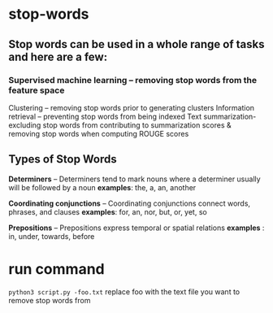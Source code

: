 # stop-words 

## Stop words can be used in a whole range of tasks and here are a few: 

### Supervised machine learning – removing stop words from the feature space 
Clustering – removing stop words prior to generating clusters
Information retrieval – preventing stop words from being indexed
Text summarization- excluding stop words from contributing to summarization scores & removing stop words when computing ROUGE scores

## Types of Stop Words ##
**Determiners** – Determiners tend to mark nouns where a determiner usually will be followed by a noun
**examples**: the, a, an, another

**Coordinating conjunctions** – Coordinating conjunctions connect words, phrases, and clauses
**examples**: for, an, nor, but, or, yet, so

**Prepositions** – Prepositions express temporal or spatial relations
**examples** : in, under, towards, before

# run command 
`python3 script.py -foo.txt`
replace foo with the text file you want to remove stop words from 
